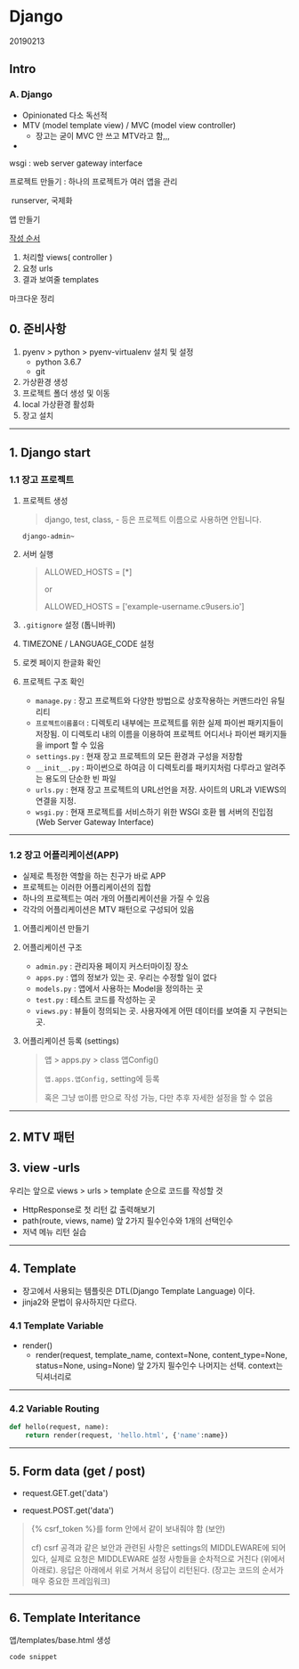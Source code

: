 # Django

20190213

## Intro

### A. Django

- Opinionated 다소 독선적
- MTV (model template view) / MVC (model view controller) 
  - 장고는 굳이 MVC 안 쓰고 MTV라고 함,,,
- 

wsgi : web server gateway interface

프로젝트 만들기 : 하나의 프로젝트가 여러 앱을 관리

​	runserver,  국제화

앱 만들기 





<u>작성 순서</u>

1. 처리할 views( controller )
2. 요청 urls
3. 결과 보여줄 templates





마크다운 정리

## 0. 준비사항

1. pyenv > python > pyenv-virtualenv 설치 및 설정
   - python 3.6.7
   - git
2. 가상환경 생성
3. 프로젝트 폴더 생성 및 이동
4. local 가상환경 활성화
5. 장고 설치

---



## 1. Django start

### 1.1 장고 프로젝트

1. 프로젝트 생성

   > django, test, class, - 등은 프로젝트 이름으로 사용하면 안됩니다.

   ```
   django-admin~
   ```

2. 서버 실행

   > ALLOWED_HOSTS = [*]
   >
   > or
   >
   > ALLOWED_HOSTS = ['example-username.c9users.io']

3. `.gitignore` 설정 (톱니바퀴)

4. TIMEZONE / LANGUAGE_CODE 설정

5. 로켓 페이지 한글화 확인

6. 프로젝트 구조 확인

   - `manage.py` : 장고 프로젝트와 다양한 방법으로 상호작용하는 커맨드라인 유틸리티
   - `프로젝트이름폴더` : 디렉토리 내부에는 프로젝트를 위한 실제 파이썬 패키지들이 저장됨. 이 디렉토리 내의 이름을 이용하여 프로젝트 어디서나 파이썬 패키지들을 import 할 수 있음
   - `settings.py` : 현재 장고 프로젝트의 모든 환경과 구성을 저장함
   - `__init__.py` : 파이썬으로 하여금 이 디렉토리를 패키지처럼 다루라고 알려주는 용도의 단순한 빈 파일
   - `urls.py` : 현재 장고 프로젝트의 URL선언을 저장. 사이트의 URL과 VIEWS의 연결을 지정.
   - `wsgi.py` : 현재 프로젝트를 서비스하기 위한 WSGI 호환 웹 서버의 진입점 (Web Server Gateway Interface)

---

### 1.2 장고 어플리케이션(APP)

- 실제로 특정한 역할을 하는 친구가 바로 APP
- 프로젝트는 이러한 어플리케이션의 집합
- 하나의 프로젝트는 여러 개의 어플리케이션을 가질 수 있음
- 각각의 어플리케이션은 MTV 패턴으로 구성되어 있음



1. 어플리케이션 만들기

2. 어플리케이션 구조

   - `admin.py` : 관리자용 페이지 커스터마이징 장소
   - `apps.py` : 앱의 정보가 있는 곳. 우리는 수정할 일이 없다
   - `models.py` : 앱에서 사용하는 Model을 정의하는 곳
   - `test.py` : 테스트 코드를 작성하는 곳
   - `views.py` : 뷰들이 정의되는 곳. 사용자에게 어떤 데이터를 보여줄 지 구현되는 곳.

3. 어플리케이션 등록 (settings)

   > 앱 > apps.py > class 앱Config()
   >
   > `앱.apps.앱Config,` setting에 등록
   >
   > 혹은 그냥 `앱`이름 만으로 작성 가능, 다만 추후 자세한 설정을 할 수 없음

---



## 2. MTV 패턴



## 3. view -urls

우리는 앞으로 views > urls > template 순으로 코드를 작성할 것

- HttpResponse로 첫 리턴 값 출력해보기
- path(route, views, name) 앞 2가지 필수인수와 1개의 선택인수
- 저녁 메뉴 리턴 실습

---



## 4. Template

- 장고에서 사용되는 템플릿은 DTL(Django Template Language) 이다.
- jinja2와 문법이 유사하지만 다르다.

### 4.1 Template Variable

- render()
  - render(request, template_name, context=None, content_type=None, status=None, using=None) 앞 2가지 필수인수 나머지는 선택. context는 딕셔너리로 

---

### 4.2 Variable Routing

```python
def hello(request, name):
	return render(request, 'hello.html', {'name':name}) 
```

---



## 5. Form data (get / post)

- request.GET.get('data')

- request.POST.get('data')

> {% csrf_token %}를 form 안에서 같이 보내줘야 함 (보안)
>
> cf) csrf 공격과 같은 보안과 관련된 사항은 settings의 MIDDLEWARE에 되어 있다, 실제로 요청은 MIDDLEWARE 설정 사항들을 순차적으로 거친다 (위에서 아래로). 응답은 아래에서 위로 거쳐서 응답이 리턴된다. (장고는 코드의 순서가 매우 중요한 프레임워크)

---



## 6. Template Interitance

앱/templates/base.html 생성

```
code snippet
```

